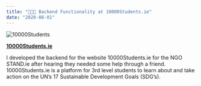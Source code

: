 ```yaml
---
title: "👩🏼‍🏫 Backend Functionality at 10000Students.ie"
date: "2020-08-01"
---
```


![10000Students](https://s3.eu-west-1.amazonaws.com/niallquirke.com/images/10000students.png)

**[10000Students.ie](https://10000students.ie)**

I developed the backend for the website 10000Students.ie for the NGO STAND.ie after hearing they needed some help through a friend. 10000Students.ie is a platform for 3rd level students to learn about and take action on the UN’s 17 Sustainable Development Goals (SDG’s).
